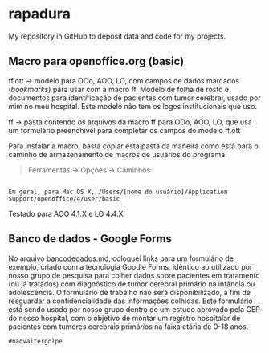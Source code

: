 # rapadura
My repository in GitHub to deposit data and code for my projects.

## Macro para openoffice.org (basic)

ff.ott -> modelo para OOo, AOO, LO, com campos de dados marcados (*bookmarks*) para usar com a macro ff. Modelo de folha de rosto e documentos para identificação de pacientes com tumor cerebral, usado por mim no meu hospital. Este modelo não tem os logos institucionais que uso.

ff -> pasta contendo os arquivos da macro ff para OOo, AOO, LO, que usa um formulário preenchível para completar os campos do modelo ff.ott

Para instalar a macro, basta copiar esta pasta da maneira como está para o caminho de armazenamento de macros de usuários do programa.

> Ferramentas -> Opções -> Caminhos

```

Em geral, para Mac OS X, /Users/[nome do usuário]/Application Support/openoffice/4/user/basic

```

Testado para AOO 4.1.X e LO 4.4.X

## Banco de dados - Google Forms

No arquivo [bancodedados.md](bancodedados.md), coloquei links para um formulário de exemplo, criado com a tecnologia Goodle Forms, idêntico ao utilizado por nosso grupo de pesquisa para colher dados sobre pacientes em tratamento (ou já tratados) com diagnóstico de tumor cerebral primário na infância ou adolescência. O formulário de trabalho não será disponibilizado, a fim de resguardar a confidencialidade das informações colhidas. Este formulário está sendo usado por nosso grupo dentro de um estudo aprovado pela CEP do nosso hospital, com o objetivo de montar um registro hospitalar de pacientes com tumores cerebrais primários na faixa etária de 0-18 anos.

```
#naovaitergolpe
```
